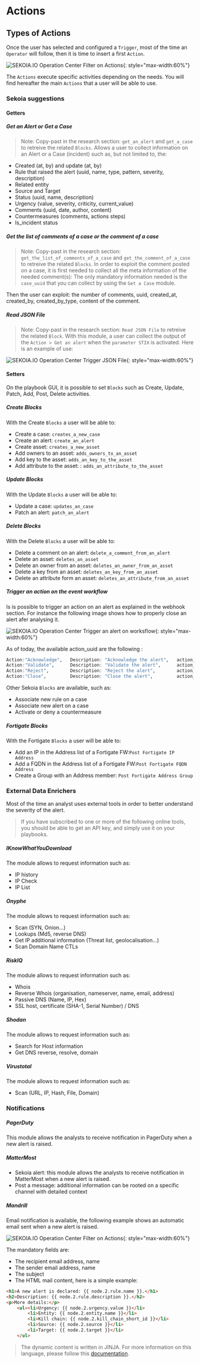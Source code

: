 # Actions

## Types of Actions

Once the user has selected and configured a `Trigger`, most of the time an `Operator` will follow, then it is time to insert a first `Action`.

![SEKOIA.IO Operation Center Filter on Actions](../assets/operation_center/playbooks/filter_actions.png){: style="max-width:60%"}

The `Actions` execute specific activities depending on the needs. You will find hereafter the main `Actions` that a user will be able to use.

### Sekoia suggestions

#### Getters

##### Get an Alert or Get a Case

> Note: Copy-past in the research section: `get_an_alert` and `get_a_case` to retreive the related `Blocks`.
Allows a user to collect information on an Alert or a Case (incident) such as, but not limited to, the:

- Created (at, by) and update (at, by)
- Rule that raised the alert (uuid, name, type, pattern, severity, description)
- Related entity
- Source and Target
- Status (uuid, name, description)
- Urgency (value, severity, criticity, current_value)
- Comments (uuid, date, author, content)
- Countermeasures (comments, actions steps)
- Is_incident status

##### Get the list of comments of a case or the comment of a case

> Note: Copy-past in the research section: `get_the_list_of_comments_of_a_case` and `get_the_comment_of_a_case` to retreive the related `Blocks`.
In order to exploit the comment posted on a case, it is first needed to collect all the meta information of the needed comment(s):
The only mandatory information needed is the `case_uuid` that you can collect by using the `Get a Case` module.

Then the user can exploit: the number of comments, uuid, created_at, created_by, created_by_type, content of the comment.

##### Read JSON File

> Note: Copy-past in the research section: `Read JSON File` to retreive the related `Block`.
With this module, a user can collect the output of the `Action > Get an alert` when the `parameter STIX` is activated. Here is an example of use:

![SEKOIA.IO Operation Center Trigger JSON File](../assets/operation_center/playbooks/json_file.png){: style="max-width:60%"}

#### Setters 
On the playbook GUI, it is possible to set `Blocks` such as Create, Update, Patch, Add, Post, Delete activities.

##### Create Blocks 
With the Create `Blocks` a user will be able to:

- Create a case: `creates_a_new_case`
- Create an alert: `create_an_alert`
- Create asset: `creates_a_new_asset`
- Add owners to an asset: `adds_owners_to_an_asset`
- Add key to the asset: `adds_an_key_to_the_asset`
- Add attribute to the asset: : `adds_an_attribute_to_the_asset`

##### Update Blocks
With the Update `Blocks` a user will be able to:

- Update a case: `updates_an_case`
- Patch an alert: `patch_an_alert`

##### Delete Blocks 
With the Delete `Blocks` a user will be able to:

- Delete a comment on an alert: `delete_a_comment_from_an_alert`
- Delete an asset: `deletes_an_asset`
- Delete an owner from an asset: `deletes_an_owner_from_an_asset`
- Delete a key from an asset: `deletes_an_key_from_an_asset`
- Delete an attribute form an asset: `deletes_an_attribute_from_an_asset`

##### Trigger an action on the event workflow
Is is possible to trigger an action on an alert as explained in the webhook section. For instance the following image shows how to properly close an alert afer analysing it.

![SEKOIA.IO Operation Center Trigger an alert on worksflow](../assets/operation_center/playbooks/trigger_an_action_on_the_alert_workflow.png){: style="max-width:60%"}

As of today, the available action_uuid are the following :
```r
Action:"Acknowledge", 	Description: "Acknowledge the alert", 	action_uuid:"937bdabf-6a08-434b-b6d3-d7447e4e452a"
Action:"Validate", 		Description: "Validate the alert", 		action_uuid:"c39a0a95-aa2c-4d0d-8d2e-d3decf426eea"
Action:"Reject", 		Description: "Reject the alert", 		action_uuid:"ade85d7b-7507-4026-bfc6-cc006d10ddac"
Action:"Close", 		Description: "Close the alert", 		action_uuid:"1390be4e-ced8-4dd6-9bed-573471b235ab"
```

Other Sekoia `Blocks` are available, such as:

- Associate new rule on a case
- Associate new alert on a case
- Activate or deny a countermeasure

##### Fortigate Blocks 
With the Fortigate `Blocks` a user will be able to:
- Add an IP in the Address list of a Fortigate FW:`Post Fortigate IP Address`
- Add a FQDN in the Address list of a Fortigate FW:`Post Fortigate FQDN Address`
- Create a Group with an Address member: `Post Fortigate Address Group`

### External Data Enrichers

Most of the time an analyst uses external tools in order to better understand the severity of the alert.
> If you have subscribed to one or more of the following online tools, you should be able to get an API key, and simply use it on your playbooks.

##### IKnowWhatYouDownload
The module allows to request information such as: 

- IP history
- IP Check
- IP List

##### Onyphe
The module allows to request information such as: 

- Scan (SYN, Onion...)
- Lookups (Md5, reverse DNS)
- Get IP additional information (Threat list, geolocalisation...)
- Scan Domain Name CTLs

##### RiskIQ
The module allows to request information such as: 
 
- Whois
- Reverse Whois (organisation, nameserver, name, email, address)
- Passive DNS (Name, IP, Hex)
- SSL host, certificate (SHA-1, Serial Number) / DNS

##### Shodan
The module allows to request information such as: 

- Search for Host information
- Get DNS reverse, resolve, domain

##### Virustotal
The module allows to request information such as: 

- Scan (URL, IP, Hash, File, Domain)

### Notifications

##### PagerDuty
This module allows the analysts to receive notification in PagerDuty when a new alert is raised.

##### MatterMost

- Sekoia alert: this module allows the analysts to receive notification in MatterMost when a new alert is raised.
- Post a message: additional information can be rooted on a specific channel with detailed context

##### Mandrill
Email notification is available, the following example shows an automatic email sent when a new alert is raised.

![SEKOIA.IO Operation Center Filter on Actions](../assets/operation_center/playbooks/mandril.png){: style="max-width:60%"}

The mandatory fields are:

- The recipient email address, name
- The sender email address, name
- The subject
- The HTML mail content, here is a simple example:
```HTML
<h1>A new alert is declared: {{ node.2.rule.name }}.</h1> 
<h2>Description: {{ node.2.rule.description }}.</h2>
<p>More details:</p> 
	<ul><li>Urgency: {{ node.2.urgency.value }}</li>
		<li>Entity: {{ node.2.entity.name }}</li>
	 	<li>Kill chain: {{ node.2.kill_chain_short_id }}</li>
	 	<li>Source: {{ node.2.source }}</li>
	 	<li>Target: {{ node.2.target }}</li>
 	</ul>
```

> The dynamic content is written in JINJA. For more information on this language, please follow this [documentation](https://jinja.palletsprojects.com/en/2.10.x/templates/).
